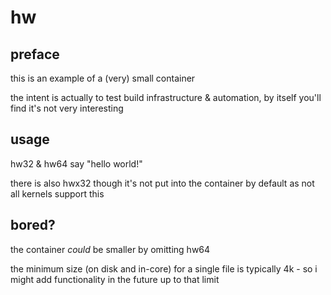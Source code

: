 hw
==

preface
-------

this is an example of a (very) small container

the intent is actually to test build infrastructure & automation, by
itself you'll find it's not very interesting

usage
-----

hw32 & hw64 say "hello world!"

there is also hwx32 though it's not put into the container by default
as not all kernels support this

bored?
------

the container *could* be smaller by omitting hw64

the minimum size (on disk and in-core) for a single file is typically
4k - so i might add functionality in the future up to that limit
